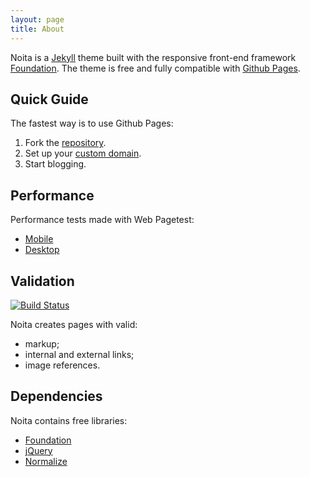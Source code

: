 ```yaml
---
layout: page
title: About
---
```


Noita is a [Jekyll][0] theme built with the responsive front-end framework [Foundation][1]. The theme is free and fully compatible with [Github Pages][2].

## Quick Guide

The fastest way is to use Github Pages:

1. Fork the [repository][3].
1. Set up your [custom domain][4].
1. Start blogging.

## Performance

Performance tests made with Web Pagetest:

* [Mobile][mobile]
* [Desktop][desktop]

## Validation

[![Build Status][7]][8]

Noita creates pages with valid:

* markup;
* internal and external links;
* image references.

## Dependencies

Noita contains free libraries:

* [Foundation][1]
* [jQuery][9]
* [Normalize][10]

[0]: http://jekyllrb.com/
[1]: http://foundation.zurb.com/
[2]: https://pages.github.com/
[3]: https://github.com/penibelst/jekyll-noita
[4]: https://help.github.com/articles/setting-up-a-custom-domain-with-github-pages
[mobile]: http://www.webpagetest.org/result/140623_S6_SEB/
[desktop]: http://www.webpagetest.org/result/140623_WV_SH4/
[7]: https://travis-ci.org/penibelst/jekyll-noita.svg?branch=gh-pages
[8]: https://travis-ci.org/penibelst/jekyll-noita
[9]: http://jquery.com/
[10]: http://necolas.github.io/normalize.css/
